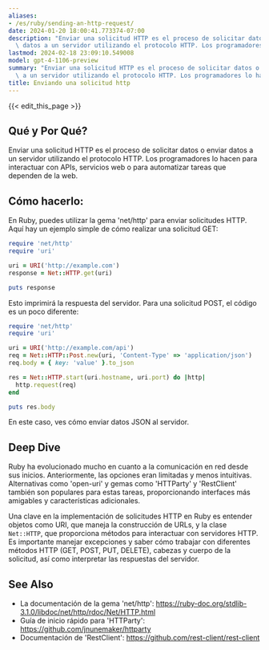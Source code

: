 ```yaml
---
aliases:
- /es/ruby/sending-an-http-request/
date: 2024-01-20 18:00:41.773374-07:00
description: "Enviar una solicitud HTTP es el proceso de solicitar datos o enviar\
  \ datos a un servidor utilizando el protocolo HTTP. Los programadores lo hacen para\u2026"
lastmod: 2024-02-18 23:09:10.549008
model: gpt-4-1106-preview
summary: "Enviar una solicitud HTTP es el proceso de solicitar datos o enviar datos\
  \ a un servidor utilizando el protocolo HTTP. Los programadores lo hacen para\u2026"
title: Enviando una solicitud http
---
```


{{< edit_this_page >}}

## Qué y Por Qué?
Enviar una solicitud HTTP es el proceso de solicitar datos o enviar datos a un servidor utilizando el protocolo HTTP. Los programadores lo hacen para interactuar con APIs, servicios web o para automatizar tareas que dependen de la web.

## Cómo hacerlo:
En Ruby, puedes utilizar la gema 'net/http' para enviar solicitudes HTTP. Aquí hay un ejemplo simple de cómo realizar una solicitud GET:

```Ruby
require 'net/http'
require 'uri'

uri = URI('http://example.com')
response = Net::HTTP.get(uri)

puts response
```

Esto imprimirá la respuesta del servidor. Para una solicitud POST, el código es un poco diferente:

```Ruby
require 'net/http'
require 'uri'

uri = URI('http://example.com/api')
req = Net::HTTP::Post.new(uri, 'Content-Type' => 'application/json')
req.body = { key: 'value' }.to_json

res = Net::HTTP.start(uri.hostname, uri.port) do |http|
  http.request(req)
end

puts res.body
```

En este caso, ves cómo enviar datos JSON al servidor.

## Deep Dive
Ruby ha evolucionado mucho en cuanto a la comunicación en red desde sus inicios. Anteriormente, las opciones eran limitadas y menos intuitivas. Alternativas como 'open-uri' y gemas como 'HTTParty' y 'RestClient' también son populares para estas tareas, proporcionando interfaces más amigables y características adicionales.

Una clave en la implementación de solicitudes HTTP en Ruby es entender objetos como URI, que maneja la construcción de URLs, y la clase `Net::HTTP`, que proporciona métodos para interactuar con servidores HTTP. Es importante manejar excepciones y saber cómo trabajar con diferentes métodos HTTP (GET, POST, PUT, DELETE), cabezas y cuerpo de la solicitud, así como interpretar las respuestas del servidor.

## See Also
- La documentación de la gema 'net/http': https://ruby-doc.org/stdlib-3.1.0/libdoc/net/http/rdoc/Net/HTTP.html
- Guía de inicio rápido para 'HTTParty': https://github.com/jnunemaker/httparty
- Documentación de 'RestClient': https://github.com/rest-client/rest-client
